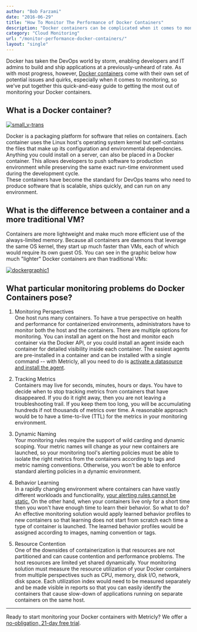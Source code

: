 ```yaml
---
author: "Bob Farzami"
date: "2016-06-29"
title: "How To Monitor The Performance of Docker Containers"
description: "Docker containers can be complicated when it comes to monitoring, so we've put together this guide to getting the most out of monitoring Docker."
category: "Cloud Monitoring"
url: "/monitor-performance-docker-containers/"
layout: "single"
---
```


Docker has taken the DevOps world by storm, enabling developers and IT admins to build and ship applications at a previously-unheard of rate. As with most progress, however, [Docker containers](https://www.docker.com/) come with their own set of potential issues and quirks, especially when it comes to monitoring, so we've put together this quick-and-easy guide to getting the most out of monitoring your Docker containers.

What is a Docker container?
---------------------------

[![small_v-trans](https://s3-us-west-2.amazonaws.com/com-netuitive-app-usw2-public/wp-content/uploads/2016/06/small_v-trans.png)](https://s3-us-west-2.amazonaws.com/com-netuitive-app-usw2-public/wp-content/uploads/2016/06/small_v-trans.png)

Docker is a packaging platform for software that relies on containers. Each container uses the Linux host's operating system kernel but self-contains the files that make up its configuration and environmental dependencies. Anything you could install on a server, can also be placed in a Docker container. This allows developers to push software to production environment while preserving the same exact run-time environment used during the development cycle.\
These containers have become the standard for DevOps teams who need to produce software that is scalable, ships quickly, and can run on any environment.

What is the difference between a container and a more traditional VM?
---------------------------------------------------------------------

Containers are more lightweight and make much more efficient use of the always-limited memory. Because all containers are daemons that leverage the same OS kernel, they start up much faster than VMs, each of which would require its own guest OS. You can see in the graphic below how much "lighter" Docker containers are than traditional VMs:

[![dockergraphic1](https://s3-us-west-2.amazonaws.com/com-netuitive-app-usw2-public/wp-content/uploads/2016/06/dockergraphic1.png)](https://s3-us-west-2.amazonaws.com/com-netuitive-app-usw2-public/wp-content/uploads/2016/06/dockergraphic1.png)

What particular monitoring problems do Docker Containers pose?
--------------------------------------------------------------

1) Monitoring Perspectives\
One host runs many containers. To have a true perspective on health and performance for containerized environments, administrators have to monitor both the host and the containers. There are multiple options for monitoring. You can install an agent on the host and monitor each container via the Docker API, or you could install an agent inside each container for detailed visibility inside each container. The easiest agents are pre-installed in a container and can be installed with a single command -- with Metricly, all you need to do is [activate a datasource and install the agent](https://docs.metricly.com/integrations/docker/).

2) Tracking Metrics\
Containers may live for seconds, minutes, hours or days. You have to decide when to stop tracking metrics from containers that have disappeared. If you do it right away, then you are not leaving a troubleshooting trail. If you keep them too long, you will be accumulating hundreds if not thousands of metrics over time. A reasonable approach would be to have a time-to-live (TTL) for the metrics in your monitoring environment.

3) Dynamic Naming\
Your monitoring rules require the support of wild carding and dynamic scoping. Your metric names will change as your new containers are launched, so your monitoring tool's alerting policies must be able to isolate the right metrics from the containers according to tags and metric naming conventions. Otherwise, you won't be able to enforce standard alerting policies in a dynamic environment.

4) Behavior Learning\
In a rapidly changing environment where containers can have vastly different workloads and functionality, [your alerting rules cannot be static.](/3-types-anomaly-detection-monitoring-tools) On the other hand, when your containers live only for a short time then you won't have enough time to learn their behavior. So what to do? An effective monitoring solution would apply learned behavior profiles to new containers so that learning does not start from scratch each time a type of container is launched. The learned behavior profiles would be assigned according to images, naming convention or tags.

5) Resource Contention\
One of the downsides of containerization is that resources are not partitioned and can cause contention and performance problems. The host resources are limited yet shared dynamically. Your monitoring solution must measure the resource utilization of your Docker containers from multiple perspectives such as CPU, memory, disk I/O, network, disk space. Each utilization index would need to be measured separately and be made visible in reports so that you can easily identify the containers that cause slow-down of applications running on separate containers on the same host.

* * * * *

Ready to start monitoring your Docker containers with Metricly? We offer a [no-obligation, 21-day free trial](/signup).
